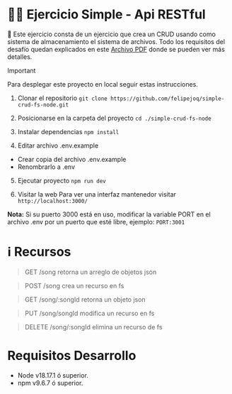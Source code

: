 # 👨‍💻 Ejercicio Simple - Api RESTful

🚀 Este ejercicio consta de un ejercicio que crea un CRUD usando como sistema de almacenamiento el sistema de archivos. Todo los requisitos del desafío quedan explicados en este [Archivo PDF](./desafio-explain.pdf) donde se pueden ver más detalles.

> [!IMPORTANT]
> Para desplegar este proyecto en local seguir estas instrucciones.
> 1. Clonar el repositorio
> ```git clone https://github.com/felipejoq/simple-crud-fs-node.git```
>
> 2. Posicionarse en la carpeta del proyecto
> ```cd ./simple-crud-fs-node```
>
> 3. Instalar dependencias
> ```npm install```
>
> 4. Editar archivo .env.example
>
> - Crear copia del archivo .env.example
> - Renombrarlo a .env
>
> 5. Ejecutar proyecto
> ```npm run dev```
>
> 6. Visitar la web
> Para ver una interfaz mantenedor visitar ```http://localhost:3000/```
>
> __Nota:__ Si su puerto 3000 está en uso, modificar la variable PORT en el archivo .env por un puerto que esté libre, ejemplo: ```PORT:3001```
>

# ℹ️ Recursos

> GET /song retorna un arreglo de objetos json

> POST /song crea un recurso en fs

> GET /song/:songId retorna un objeto json

> PUT /song/songId modifica un recurso en fs

> DELETE /song/:songId elimina un recurso de fs

# Requisitos Desarrollo

- Node v18.17.1 ó superior.
- npm v9.6.7 ó superior.
